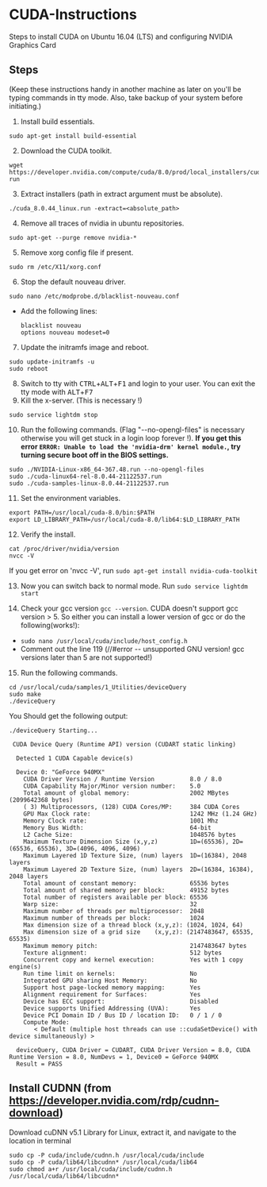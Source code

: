 # CUDA-Instructions
Steps to install CUDA on Ubuntu 16.04 (LTS) and configuring NVIDIA Graphics Card

## Steps

(Keep these instructions handy in another machine as later on you'll be typing commands in tty mode. Also, take backup of your system before initiating.)

1. Install build essentials.

  ```
  sudo apt-get install build-essential
  ```
2. Download the CUDA toolkit.

  ```
  wget https://developer.nvidia.com/compute/cuda/8.0/prod/local_installers/cuda_8.0.44_linux-run
  ```
3. Extract installers (path in extract argument must be absolute).

  ```
  ./cuda_8.0.44_linux.run -extract=<absolute_path>
  ```
4. Remove all traces of nvidia in ubuntu repositories.

  ```
  sudo apt-get --purge remove nvidia-*
  ```
5. Remove xorg config file if present.

  ```
  sudo rm /etc/X11/xorg.conf
  ```
6. Stop the default nouveau driver.

  ```
  sudo nano /etc/modprobe.d/blacklist-nouveau.conf
  ```
  * Add the following lines:
  
    ```
    blacklist nouveau
    options nouveau modeset=0
    ```
7. Update the initramfs image and reboot.

  ```
  sudo update-initramfs -u
  sudo reboot
  ```
8. Switch to tty with <kbd>CTRL</kbd>+<kbd>ALT</kbd>+<kbd>F1</kbd> and login to your user. You can exit the tty mode with <kbd>ALT</kbd>+<kbd>F7</kbd>
9. Kill the x-server. (This is necessary !)

  ```
  sudo service lightdm stop
  ```
10. Run the following commands. (Flag "--no-opengl-files" is necessary otherwise you will get stuck in a login loop forever !). <b>If you get this error ```ERROR: Unable to load the 'nvidia-drm' kernel module.```, try turning secure boot off in the BIOS settings.</b>

  ```
  sudo ./NVIDIA-Linux-x86_64-367.48.run --no-opengl-files
  sudo ./cuda-linux64-rel-8.0.44-21122537.run
  sudo ./cuda-samples-linux-8.0.44-21122537.run
  ```
11. Set the environment variables.

  ```
  export PATH=/usr/local/cuda-8.0/bin:$PATH
  export LD_LIBRARY_PATH=/usr/local/cuda-8.0/lib64:$LD_LIBRARY_PATH
  ```
12. Verify the install.

  ```
  cat /proc/driver/nvidia/version
  nvcc -V
  ```
  If you get error on 'nvcc -V', run ```sudo apt-get install nvidia-cuda-toolkit```

13. Now you can switch back to normal mode. Run ```sudo service lightdm start```

14. Check your gcc version ```gcc --version```. CUDA doesn't support gcc version > 5. So either you can install a lower version of gcc or do the following(works!):
  * ```sudo nano /usr/local/cuda/include/host_config.h```
  * Comment out the line 119 (//#error -- unsupported GNU version! gcc versions later than 5 are not supported!)

15. Run the following commands.

  ```
  cd /usr/local/cuda/samples/1_Utilities/deviceQuery
  sudo make
  ./deviceQuery
  ```
  You Should get the following output:
  ```
  ./deviceQuery Starting...

   CUDA Device Query (Runtime API) version (CUDART static linking)

    Detected 1 CUDA Capable device(s)

    Device 0: "GeForce 940MX"
      CUDA Driver Version / Runtime Version          8.0 / 8.0
      CUDA Capability Major/Minor version number:    5.0
      Total amount of global memory:                 2002 MBytes (2099642368 bytes)
      ( 3) Multiprocessors, (128) CUDA Cores/MP:     384 CUDA Cores
      GPU Max Clock rate:                            1242 MHz (1.24 GHz)
      Memory Clock rate:                             1001 Mhz
      Memory Bus Width:                              64-bit
      L2 Cache Size:                                 1048576 bytes
      Maximum Texture Dimension Size (x,y,z)         1D=(65536), 2D=(65536, 65536), 3D=(4096, 4096, 4096)
      Maximum Layered 1D Texture Size, (num) layers  1D=(16384), 2048 layers
      Maximum Layered 2D Texture Size, (num) layers  2D=(16384, 16384), 2048 layers
      Total amount of constant memory:               65536 bytes
      Total amount of shared memory per block:       49152 bytes
      Total number of registers available per block: 65536
      Warp size:                                     32
      Maximum number of threads per multiprocessor:  2048
      Maximum number of threads per block:           1024
      Max dimension size of a thread block (x,y,z): (1024, 1024, 64)
      Max dimension size of a grid size    (x,y,z): (2147483647, 65535, 65535)
      Maximum memory pitch:                          2147483647 bytes
      Texture alignment:                             512 bytes
      Concurrent copy and kernel execution:          Yes with 1 copy engine(s)
      Run time limit on kernels:                     No
      Integrated GPU sharing Host Memory:            No
      Support host page-locked memory mapping:       Yes
      Alignment requirement for Surfaces:            Yes
      Device has ECC support:                        Disabled
      Device supports Unified Addressing (UVA):      Yes
      Device PCI Domain ID / Bus ID / location ID:   0 / 1 / 0
      Compute Mode:
         < Default (multiple host threads can use ::cudaSetDevice() with device simultaneously) >

    deviceQuery, CUDA Driver = CUDART, CUDA Driver Version = 8.0, CUDA Runtime Version = 8.0, NumDevs = 1, Device0 = GeForce 940MX
    Result = PASS
  ```

## Install CUDNN (from https://developer.nvidia.com/rdp/cudnn-download)

Download cuDNN v5.1 Library for Linux, extract it, and navigate to the location in terminal
  ```
  sudo cp -P cuda/include/cudnn.h /usr/local/cuda/include
  sudo cp -P cuda/lib64/libcudnn* /usr/local/cuda/lib64
  sudo chmod a+r /usr/local/cuda/include/cudnn.h /usr/local/cuda/lib64/libcudnn*
  ```

